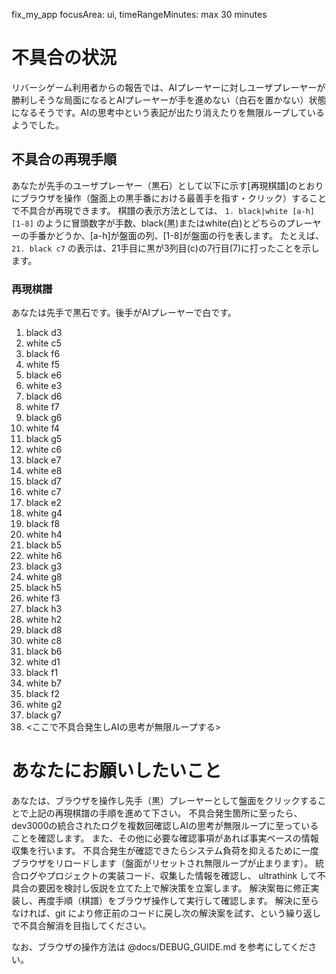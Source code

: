 fix_my_app focusArea: ui, timeRangeMinutes: max 30 minutes

# 不具合の状況

リバーシゲーム利用者からの報告では、AIプレーヤーに対しユーザプレーヤーが勝利しそうな局面になるとAIプレーヤーが手を進めない（白石を置かない）状態になるそうです。AIの思考中という表記が出たり消えたりを無限ループしているようでした。

## 不具合の再現手順

あなたが先手のユーザプレーヤー（黒石）として以下に示す[再現棋譜]のとおりにブラウザを操作（盤面上の黒手番における最善手を指す・クリック）することで不具合が再現できます。
棋譜の表示方法としては、 `1. black|white [a-h][1-8]` のように冒頭数字が手数、black(黒)またはwhite(白)とどちらのプレーヤーの手番かどうか、[a-h]が盤面の列、[1-8]が盤面の行を表します。
たとえば、 `21. black c7` の表示は、21手目に黒が3列目(c)の7行目(7)に打ったことを示します。

### 再現棋譜

あなたは先手で黒石です。後手がAIプレーヤーで白です。

1. black d3
2. white c5
3. black f6
4. white f5
5. black e6
6. white e3
7. black d6
8. white f7
9. black g6
10. white f4
11. black g5
12. white c6
13. black e7
14. white e8
15. black d7
16. white c7
17. black e2
18. white g4
19. black f8
20. white h4
21. black b5
22. white h6
23. black g3
24. white g8
25. black h5
26. white f3
27. black h3
28. white h2
29. black d8
30. white c8
31. black b6
32. white d1
33. black f1
34. white b7
35. black f2
36. white g2
37. black g7
38. <ここで不具合発生しAIの思考が無限ループする>

# あなたにお願いしたいこと

あなたは、ブラウザを操作し先手（黒）プレーヤーとして盤面をクリックすることで上記の再現棋譜の手順を進めて下さい。
不具合発生箇所に至ったら、dev3000の統合されたログを複数回確認しAIの思考が無限ループに至っていることを確認します。
また、その他に必要な確認事項があれば事実ベースの情報収集を行います。
不具合発生が確認できたらシステム負荷を抑えるために一度ブラウザをリロードします（盤面がリセットされ無限ループが止まります）。
統合ログやプロジェクトの実装コード、収集した情報を確認し、 ultrathink して不具合の要因を検討し仮説を立てた上で解決策を立案します。
解決案毎に修正実装し、再度手順（棋譜）をブラウザ操作して実行して確認します。
解決に至らなければ、git により修正前のコードに戻し次の解決案を試す、という繰り返しで不具合解消を目指してください。

なお、ブラウザの操作方法は @docs/DEBUG_GUIDE.md を参考にしてください。

